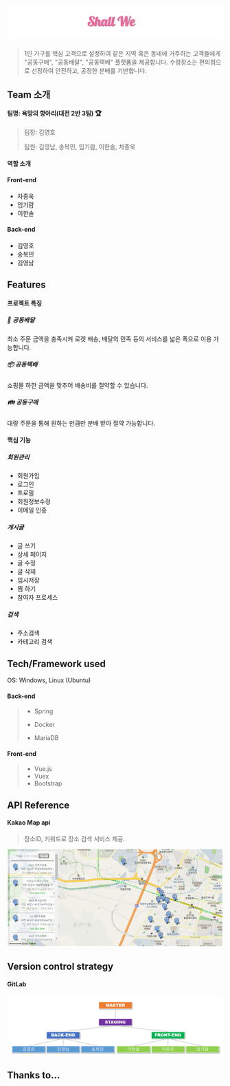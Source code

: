 # ![image-20200807113124408](README.assets/image-20200807113124408.png)

>   1인 가구를 핵심 고객으로 설정하여 같은 지역 혹은 동네에 거주하는 고객들에게 "공동구매", "공동배달", "공동택배" 플랫폼을 제공합니다. 수령장소는 편의점으로 선정하여 안전하고, 공정한 분배를 기반합니다.



## Team 소개

#### 팀명: 욕망의 항아리(대전 2반 3팀) :trophy:

> 팀장: 김영호
>
> 팀원: 김영남, 송복민, 임기람, 이한솔, 차종욱



#### 역할 소개

#### Front-end

- 차종욱
- 임기람
- 이한솔

#### Back-end

- 김영호
- 송복민
- 김영남



## Features

#### 프로젝트 특징

##### :horse_racing: 공동배달

최소 주문 금액을 충족시켜 로켓 배송, 배달의 민족 등의 서비스를 넓은 폭으로 이용 가능합니다.

##### :package: 공동택배

쇼핑몰 하한 금액을 맞추어 배송비를 절약할 수 있습니다.

##### :family: 공동구매

대량 주문을 통해 원하는 만큼만 분배 받아 절약 가능합니다.



#### 핵심 기능

##### 회원관리

- 회원가입
- 로그인
- 프로필
- 회원정보수정
- 이메일 인증

##### 게시글

- 글 쓰기
- 상세 페이지
- 글 수정
- 글 삭제
- 임시저장
- 찜 하기
- 참여자 프로세스

##### 검색

- 주소검색
- 카테고리 검색



## Tech/Framework used

OS: Windows, Linux (Ubuntu)

#### Back-end

> - Spring
>
> - Docker
> - MariaDB

#### Front-end

> - Vue.js
> - Vuex
> - Bootstrap



## API Reference

#### Kakao Map api

> 장소ID, 키워드로 장소 검색 서비스 제공.

![image-20200807113705227](README.assets/image-20200807113705227.png)



## Version control strategy

#### GitLab

![image-20200805011253539](README.assets/image-20200805011253539.png)



## Thanks to...

